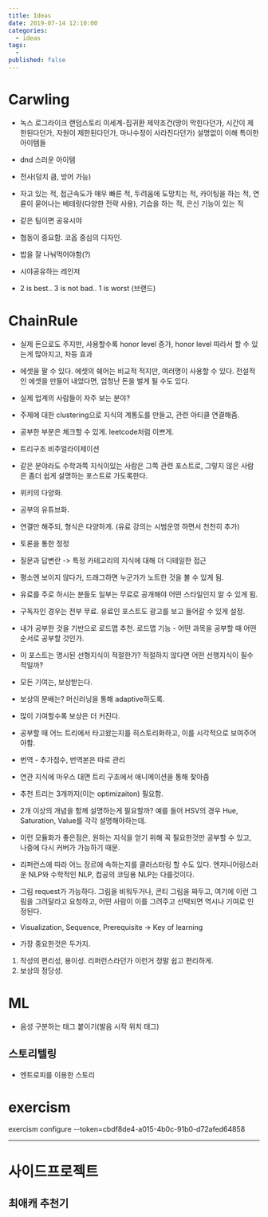 ```yaml
---
title: Ideas
date: 2019-07-14 12:10:00
categories:
  - ideas
tags:
  -
published: false
---
```


# Carwling

- 녹스 로그라이크 랜덤스토리 이세계-집귀환 제약조건(땅이 막힌다던가, 시간이 제한된다던가, 자원이 제한된다던가, 마나수정이 사라진다던가) 설명없이 이해 특이한 아이템들
- dnd 스러운 아이템
- 전사(덩치 큼, 방어 가능)
- 자고 있는 적, 접근속도가 매우 빠른 적, 두려움에 도망치는 적, 카이팅을 하는 적, 연륜이 묻어나는 베테랑(다양한 전략 사용), 기습을 하는 적, 은신 기능이 있는 적
- 같은 팀이면 공유시야
- 협동이 중요함. 코옵 중심의 디자인.
- 밥을 잘 나눠먹어야함(?)
- 시야공유하는 레인저

- 2 is best.. 3 is not bad.. 1 is worst (브랜드)

# ChainRule

- 실제 돈으로도 주지만, 사용할수록 honor level 증가, honor level 따라서 할 수 있는게 많아지고, 차등 효과
- 에셋을 팔 수 있다. 에셋의 쉐어는 비교적 적지만, 여러명이 사용할 수 있다. 전설적인 에셋을 만들어 내었다면, 엄청난 돈을 벌게 될 수도 있다.
- 실제 업계의 사람들이 자주 보는 분야?
- 주제에 대한 clustering으로 지식의 계통도를 만들고, 관련 아티클 연결해줌.
- 공부한 부분은 체크할 수 있게. leetcode처럼 이쁘게.
- 트리구조 비주얼라이제이션
- 같은 분야라도 수학과쪽 지식이있는 사람은 그쪽 관련 포스트로, 그렇지 않은 사람은 좀더 쉽게 설명하는 포스트로 가도록한다.

- 위키의 다양화.

- 공부의 유튜브화.

- 연결만 해주되, 형식은 다양하게. (유료 강의는 시범운영 하면서 천천히 추가)

- 토론을 통한 정정
- 질문과 답변란 -> 특정 카테고리의 지식에 대해 더 디테일한 접근

- 평소엔 보이지 않다가, 드래그하면 누군가가 노트한 것을 볼 수 있게 됨.

- 유료를 주로 하시는 분들도 일부는 무료로 공개해야 어떤 스타일인지 알 수 있게 됨.

- 구독자인 경우는 전부 무료. 유료인 포스트도 광고를 보고 들어갈 수 있게 설정.

- 내가 공부한 것을 기반으로 로드맵 추천. 로드맵 기능 - 어떤 과목을 공부할 때 어떤 순서로 공부할 것인가.

- 이 포스트는 명시된 선형지식이 적절한가? 적절하지 않다면 어떤 선행지식이 필수적일까?

- 모든 기여는, 보상받는다.
- 보상의 분배는? 머신러닝을 통해 adaptive하도록.
- 많이 기여할수록 보상은 더 커진다.

- 공부할 때 어느 트리에서 타고왔는지를 히스토리화하고, 이를 시각적으로 보여주어야함.

- 번역 - 추가점수, 번역본은 따로 관리

- 연관 지식에 마우스 대면 트리 구조에서 애니메이션을 통해 찾아줌

- 추천 트리는 3개까지(이는 optimizaiton) 필요함.

- 2개 이상의 개념을 함께 설명하는게 필요할까? 예를 들어 HSV의 경우 Hue, Saturation, Value를 각각 설명해야하는데.

- 이런 모듈화가 좋은점은, 원하는 지식을 얻기 위해 꼭 필요한것만 공부할 수 있고, 나중에 다시 커버가 가능하기 때문.

- 리퍼런스에 따라 어느 장르에 속하는지를 클러스터링 할 수도 있다. 엔지니어링스러운 NLP와 수학적인 NLP, 컴공의 코딩용 NLP는 다를것이다.

- 그림 request가 가능하다. 그림을 비워두거나, 콘티 그림을 짜두고, 여기에 이런 그림을 그려달라고 요청하고, 어떤 사람이 이를 그려주고 선택되면 역시나 기여로 인정된다.

- Visualization, Sequence, Prerequisite -> Key of learning

* 가장 중요한것은 두가지.

1. 작성의 편리성, 용이성. 리퍼런스라던가 이런거 정말 쉽고 편리하게.
2. 보상의 정당성.

# ML

- 음성 구분하는 태그 붙이기(발음 시작 위치 태그)

## 스토리텔링

- 엔트로피를 이용한 스토리

# exercism

exercism configure --token=cbdf8de4-a015-4b0c-91b0-d72afed64858

---

# 사이드프로젝트

## 최애캐 추천기
